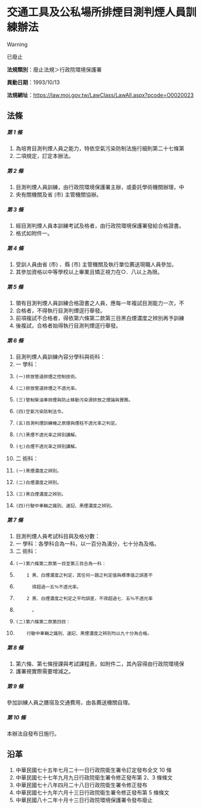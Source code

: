 # 交通工具及公私場所排煙目測判煙人員訓練辦法


> [!WARNING]
> 已廢止


**法規類別**：廢止法規＞行政院環境保護署

**異動日期**：1993/10/13  

**法規網址**：https://law.moj.gov.tw/LawClass/LawAll.aspx?pcode=O0020023



## 法條
##### 第 1 條
1. 為培育目測判煙人員之能力，特依空氣污染防制法施行細則第二十七條第
1. 二項規定，訂定本辦法。

##### 第 2 條
1. 目測判煙人員訓練，由行政院環境保護署主辦，或委託學術機關辦理，中
1. 央有關機關及省 (市) 主管機關協辦。

##### 第 3 條
1. 經目測判煙人員本訓練考試及格者，由行政院環境保護署發給合格證書。
1. 格式如附件一。

##### 第 4 條
1. 受訓人員由省 (市) 、縣 (市) 主管機關及執行單位薦送現職人員參加，
1. 其參加資格以中等學校以上畢業且矯正視力在○．八以上為限。

##### 第 5 條
1. 領有目測判煙人員訓練合格證書之人員，應每一年複試目測能力一次，不
1. 合格者，不得執行目測判煙逕行舉發。
1. 前項複試不合格者，得依第六條第二款第三目黑白煙濃度之辨別再予訓練
1. 後複試，合格者始得執行目測判煙逕行舉發。

##### 第 6 條
1. 目測判煙人員訓練內容分學科與術科：
1.   一  學科：
1.     (一)排放管道排煙之控制技術。
1.     (二)排放管道排煙之不透光率。
1.     (三)管制柴油車排煙與防止移動污染源排放之理論與實務。
1.     (四)空氣污染防制法令。
1.     (五)目測判煙訓練機之原理與煙柱不透光率之判定。
1.     (六)黑煙不透光率之辨別講解。
1.     (七)白煙不透光率之辨別講解。
1.   二  術科：
1.     (一)黑煙濃度之辨別。
1.     (二)白煙濃度之辨別。
1.     (三)黑白煙濃度之辨別。
1.     (四)行駛中車輛之識別、速記、黑煙濃度之辨別。

##### 第 7 條
1. 目測判煙人員考試科目與及格分數：
1.   一  學科：各學科合為一科，以一百分為滿分，七十分為及格。
1.   二  術科：
1.     (一)第六條第二款第一目至第三目合為一科：
1.         1 黑、白煙濃度之判定，其任何一題之判定值與標準值之誤差不
1.           得超過一五％不透光率。
1.         2 黑、白煙濃度之判定之平均誤差，不得超過七．五％不透光率
1.           。
1.     (二)第六條第二款第四目：
1.         行駛中車輛之識別、速記、黑煙濃度之辨別均以九十分為合格。

##### 第 8 條
1. 第六條、第七條授課與考試課程表，如附件二，其內容得由行政院環境保
1. 護署視實際需要增減之。

##### 第 9 條
參加訓練人員之膳宿及交通費用，由各薦送機關自理。

##### 第 10 條
本辦法自發布日施行。

## 沿革
1. 中華民國七十五年七月二十一日行政院衛生署令訂定發布全文 10 條  
1. 中華民國七十七年九月九日行政院衛生署令修正發布第 2、3 條條文          
1. 中華民國七十八年四月二十八日行政院衛生署令修正發布            
1. 中華民國七十九年六月十三日行政院衛生署令修正發布第 5  條條文            
1. 中華民國八十二年十月十三日行政院環境保護署令發布廢止
